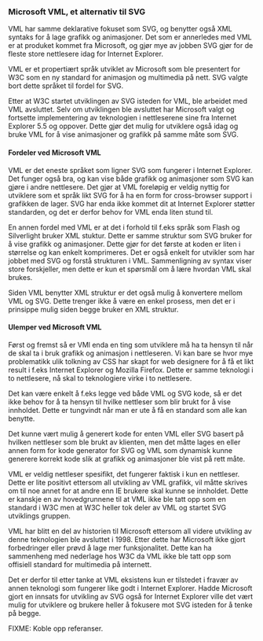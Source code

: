 ### Microsoft VML, et alternativ til SVG ###

VML har samme deklarative fokuset som SVG, og benytter også XML syntaks
for å lage grafikk og animasjoner. Det som er annerledes med VML er at produket
kommet fra Microsoft, og gjør mye av jobben SVG gjør for de fleste store
nettlesere idag for Internet Explorer.

VML er et propertiært språk utviklet av Microsoft som ble presentert for W3C
som en ny standard for animasjon og multimedia på nett. SVG valgte bort dette
språket til fordel for SVG.

Etter at W3C startet utviklingen av SVG isteden for VML, ble arbeidet med VML
avsluttet. Selv om utviklingen ble avsluttet har Microsoft valgt og fortsette
implementering av teknologien i nettleserene sine fra Internet Explorer 5.5 og
oppover. Dette gjør det mulig for utviklere også idag og bruke VML for å vise
animasjoner og grafikk på samme måte som SVG.

#### Fordeler ved Microsoft VML ####

VML er det eneste språket som ligner SVG som fungerer i Internet Explorer. Det
funger også bra, og kan vise både grafikk og animasjoner som SVG kan gjøre i andre
nettlesere. Det gjør at VML foreløpig er veldig nyttig for utviklere som et språk
likt SVG for å ha en form for cross-browser support i grafikken de lager. SVG
har enda ikke kommet dit at Internet Explorer støtter standarden, og det er derfor
behov for VML enda liten stund til.

En annen fordel med VML er at det i forhold til f.eks språk som Flash og
Silverlight bruker XML stuktur. Dette er samme struktur som SVG bruker for å vise
grafikk og animasjoner. Dette gjør for det første at koden er liten i størrelse
og kan enkelt komprimeres. Det er også enkelt for utvikler som har jobbet med
SVG og forstå strukturen i VML. Sammenligning av syntax viser store forskjeller,
men dette er kun et spørsmål om å lære hvordan VML skal brukes. 

Siden VML benytter XML struktur er det også mulig å konvertere mellom VML og SVG.
Dette trenger ikke å være en enkel prosess, men det er i prinsippe mulig siden
begge bruker en XML struktur.

#### Ulemper ved Microsoft VML ####

Først og fremst så er VMl enda en ting som utviklere må ha ta hensyn til når de
skal ta i bruk grafikk og animasjon i nettleseren. Vi kan bare se hvor mye 
problematikk ulik tolkning av CSS har skapt for web designere for å få et likt
result i f.eks Internet Explorer og Mozilla Firefox. Dette er samme teknologi i
to nettlesere, nå skal to teknologiere virke i to nettlesere.

Det kan være enkelt å f.eks legge ved både VML og SVG kode, så er det ikke behov
for å ta hensyn til hvilke nettleser som blir brukt for å vise innholdet. Dette
er tungvindt når man er ute å få en standard som alle kan benytte. 

Det kunne vært mulig å generert kode for enten VML eller SVG basert på hvilken
nettleser som ble brukt av klienten, men det måtte lages en eller annen form for
kode generator for SVG og VML som dynamisk kunne generere korrekt kode slik at
grafikk og animasjoner ble vist på rett måte.

VML er veldig nettleser spesifikt, det fungerer faktisk i kun en nettleser. Dette
er lite positivt ettersom all utvikling av VML grafikk, vil måtte skrives om til
noe annet for at andre enn IE brukere skal kunne se innholdet. Dette er kanskje
en av hovedgrunnene til at VML ikke ble tatt opp som en standard i W3C men at
W3C heller tok deler av VML og startet SVG utviklings gruppen.

VML har blitt en del av historien til Microsoft ettersom all videre utvikling
av denne teknologien ble avsluttet i 1998. Etter dette har Microsoft ikke gjort
forbedringer eller prøvd å lage mer funksjonalitet. Dette kan ha sammenheng med
nederlage hos W3C da VML ikke ble tatt opp som offisiell standard for multimedia
på internett.

Det er derfor til etter tanke at VML eksistens kun er tilstedet i fravær av annen
teknologi som fungerer like godt i Internet Explorer. Hadde Microsoft gjort en
innsats for utvikling av SVG også for Internet Explorer ville det vært mulig for
utviklere og brukere heller å fokusere mot SVG isteden for å tenke på begge. 

FIXME: Koble opp referanser.

[1]: http://msdn.microsoft.com/en-us/library/bb250524%28VS.85%29.aspx
[2]: http://en.wikipedia.org/wiki/Vector_Markup_Language
